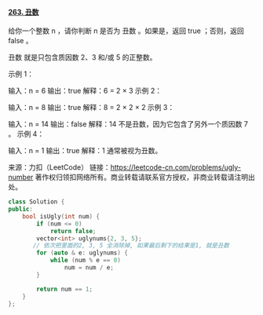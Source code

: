 #### [263. 丑数](https://leetcode-cn.com/problems/ugly-number/)

给你一个整数 n ，请你判断 n 是否为 丑数 。如果是，返回 true ；否则，返回 false 。

丑数 就是只包含质因数 2、3 和/或 5 的正整数。

 

示例 1：

输入：n = 6
输出：true
解释：6 = 2 × 3
示例 2：

输入：n = 8
输出：true
解释：8 = 2 × 2 × 2
示例 3：

输入：n = 14
输出：false
解释：14 不是丑数，因为它包含了另外一个质因数 7 。
示例 4：

输入：n = 1
输出：true
解释：1 通常被视为丑数。

来源：力扣（LeetCode）
链接：https://leetcode-cn.com/problems/ugly-number
著作权归领扣网络所有。商业转载请联系官方授权，非商业转载请注明出处。

```cpp
class Solution {
public:
    bool isUgly(int num) {
        if (num <= 0)
            return false;
        vector<int> uglynums{2, 3, 5};
	   // 依次把里面的2, 3, 5 全消除掉, 如果最后剩下的结果是1, 就是丑数
        for (auto & e: uglynums) {
            while (num % e == 0)
                num = num / e;
        }

        return num == 1;
    }
};
```

